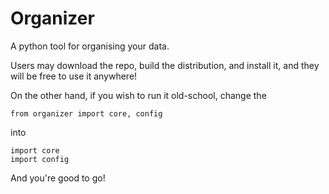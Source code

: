 # Organizer

A python tool for organising your data.

Users may download the repo, build the distribution, and install it, and they will be free to use it anywhere!

On the other hand, if you wish to run it old-school, change the

```
from organizer import core, config
```

into

```
import core
import config
```

And you're good to go!
